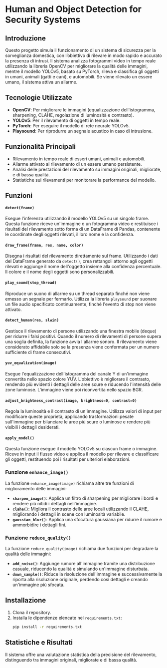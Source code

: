 # Human and Object Detection for Security Systems

## Introduzione
Questo progetto simula il funzionamento di un sistema di sicurezza per la sorveglianza domestica, con l’obiettivo di rilevare in modo rapido e accurato la presenza di intrusi. Il sistema analizza fotogrammi video in tempo reale utilizzando la libreria OpenCV per migliorare la qualità delle immagini, mentre il modello YOLOv5, basato su PyTorch, rileva e classifica gli oggetti in umani, animali (gatti e cani), e automobili. Se viene rilevato un essere umano, il sistema attiva un allarme.

## Tecnologie Utilizzate
- **OpenCV**: Per migliorare le immagini (equalizzazione dell'istogramma, sharpening, CLAHE, regolazione di luminosità e contrasto).
- **YOLOv5**: Per il rilevamento di oggetti in tempo reale.
- **PyTorch**: Per eseguire il modello di rete neurale YOLOv5.
- **Playsound**: Per riprodurre un segnale acustico in caso di intrusione.

## Funzionalità Principali
- Rilevamento in tempo reale di esseri umani, animali e automobili.
- Allarme attivato al rilevamento di un essere umano persistente.
- Analisi delle prestazioni del rilevamento su immagini originali, migliorate, e di bassa qualità.
- Statistiche sui rilevamenti per monitorare la performance del modello.

## Funzioni

#### `detect(frame)`
Esegue l'inferenza utilizzando il modello YOLOv5 su un singolo frame. Questa funzione riceve un'immagine o un fotogramma video e restituisce i risultati del rilevamento sotto forma di un DataFrame di Pandas, contenente le coordinate degli oggetti rilevati, il loro nome e la confidenza.

#### `draw_frame(frame, res, name, color)`
Disegna i risultati del rilevamento direttamente sul frame. Utilizzando i dati del DataFrame generato da `detect()`, crea rettangoli attorno agli oggetti rilevati e aggiunge il nome dell'oggetto insieme alla confidenza percentuale. Il colore e il nome degli oggetti sono personalizzabili.

#### `play_sound(stop_thread)`
Riproduce un suono di allarme su un thread separato finché non viene emesso un segnale per fermarlo. Utilizza la libreria `playsound` per suonare un file audio specificato continuamente, finché l'evento di stop non viene attivato.

#### `detect_human(res, slwin)`
Gestisce il rilevamento di persone utilizzando una finestra mobile (deque) per ridurre i falsi positivi. Quando il numero di rilevamenti di persone supera una soglia definita, la funzione avvia l'allarme sonoro. Il rilevamento viene considerato affidabile solo se la presenza viene confermata per un numero sufficiente di frame consecutivi.

#### `yuv_equalization(image)`
Esegue l'equalizzazione dell'istogramma del canale Y di un'immagine convertita nello spazio colore YUV. L'obiettivo è migliorare il contrasto, rendendo più evidenti i dettagli delle aree scure e riducendo l'intensità delle zone luminose. L'immagine viene poi riconvertita nello spazio BGR.

#### `adjust_brightness_contrast(image, brightness=0, contrast=0)`
Regola la luminosità e il contrasto di un'immagine. Utilizza valori di input per modificare queste proprietà, applicando trasformazioni pesate sull'immagine per bilanciare le aree più scure o luminose e rendere più visibili i dettagli desiderati.

#### `apply_model()`
Questa funzione esegue il modello YOLOv5 su ciascun frame o immagine. Riceve in input il flusso video e applica il modello per rilevare e classificare gli oggetti, restituendo poi i risultati per ulteriori elaborazioni.

### Funzione `enhance_image()`
La funzione `enhance_image(image)` richiama altre tre funzioni di miglioramento delle immagini:
- **`sharpen_image()`**: Applica un filtro di sharpening per migliorare i bordi e rendere più nitidi i dettagli nell'immagine.
- **`clahe()`**: Migliora il contrasto delle aree locali utilizzando il CLAHE, migliorando i dettagli in scene con luminosità variabile.
- **`gaussian_blur()`**: Applica una sfocatura gaussiana per ridurre il rumore e ammorbidire i dettagli fini.

### Funzione `reduce_quality()`
La funzione `reduce_quality(image)` richiama due funzioni per degradare la qualità delle immagini:
- **`add_noise()`**: Aggiunge rumore all'immagine tramite una distribuzione casuale, riducendo la qualità e simulando un'immagine disturbata.
- **`down_sample()`**: Riduce la risoluzione dell'immagine e successivamente la riporta alla risoluzione originale, perdendo così dettagli e creando un'immagine più sfocata.

## Installazione
1. Clona il repository.
2. Installa le dipendenze elencate nel `requirements.txt`:
   ```bash
   pip install -r requirements.txt
## Statistiche e Risultati
Il sistema offre una valutazione statistica della precisione del rilevamento, distinguendo tra immagini originali, migliorate e di bassa qualità.
